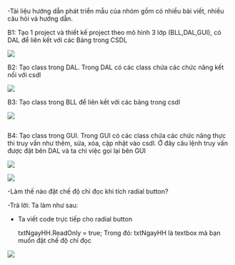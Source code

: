 -Tài liệu hướng dẫn phát triển mẫu của nhóm gồm có nhiều bài viết, nhiều câu hỏi và hướng dẫn.

B1: Tạo 1 project và thiết kế project theo mô hình 3 lớp (BLL,DAL,GUI), có DAL để liên kết với các Bảng trong CSDL
<p><img src="https://scontent.fsgn2-1.fna.fbcdn.net/v/t1.0-9/19990587_683472361864016_9169948813736673057_n.jpg?oh=b89c42ed94e1cc2ae817d69ce14589e7&oe=59C41C98"></p>
B2: Tạo class trong DAL. Trong DAL có các class chứa các chức năng kết nối với csdl
<p><img src="https://scontent.fsgn2-1.fna.fbcdn.net/v/t1.0-9/20108622_683472358530683_6520671058873428397_n.jpg?oh=4ed920706b3a3511793b9c71e01176e2&oe=5A0A56FD"></p>
B3: Tạo class trong BLL để liên kết với các bảng trong csdl
<p><img src="https://scontent.fsgn2-1.fna.fbcdn.net/v/t1.0-9/20031546_683472355197350_6610075986209625925_n.jpg?oh=ca150ad7cb651e66eded3bc9068388b7&oe=59FC6341"></p>
<p><img src=""></p>
B4: Tạo class trong GUI. Trong GUI có các class chứa các chức năng thực thi truy vấn như thêm, sửa, xóa, cập nhật vào csdl.
Ở đây câu lệnh truy vấn được đặt bên DAL và ta chỉ việc gọi lại bên GUI
<p><img src="https://scontent.fsgn2-1.fna.fbcdn.net/v/t1.0-9/20106516_683472385197347_6394497937375280678_n.jpg?oh=689914a801e615e07ba3edf626eb7c53&oe=5A042805"></p>
<p><img src="https://scontent.fsgn2-1.fna.fbcdn.net/v/t1.0-9/19990168_683472381864014_1593295186841316494_n.jpg?oh=59081aa32aae227e1dec63a55131420f&oe=5A109B07"></p>
-Làm thế nào đặt chế độ chỉ đọc khi tích radial button?

-Trả lời: Ta làm như sau:

- Ta viết code trực tiếp cho radial button

     txtNgayHH.ReadOnly = true;
Trong đó: txtNgayHH là textbox mà bạn muốn đặt chế độ chỉ đọc
<p><img src="https://scontent.fsgn2-1.fna.fbcdn.net/v/t1.0-0/s480x480/20046616_683477808530138_2629516118665040378_n.jpg?oh=e25a47cc04bb310841669b4af2d7ddde&oe=5A0B8B20"></p>
